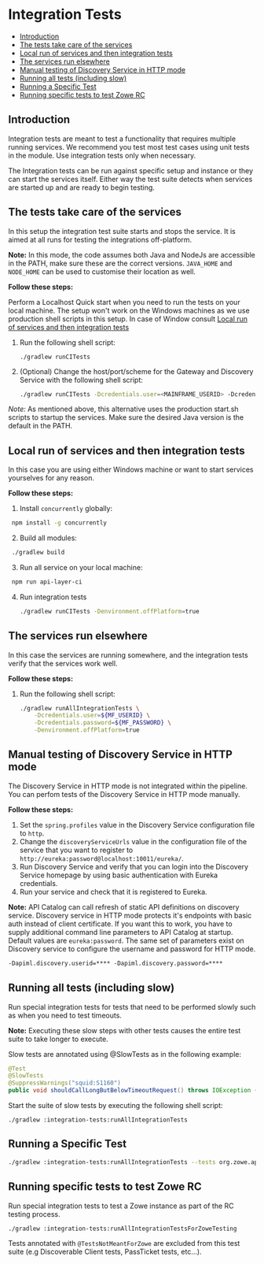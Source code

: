 <!-- omit in toc -->
# Integration Tests

- [Introduction](#introduction)
- [The tests take care of the services](#the-tests-take-care-of-the-services)
- [Local run of services and then integration tests](#local-run-of-services-and-then-integration-tests)
- [The services run elsewhere](#the-services-run-elsewhere)
- [Manual testing of Discovery Service in HTTP mode](#manual-testing-of-discovery-service-in-http-mode)
- [Running all tests (including slow)](#running-all-tests-including-slow)
- [Running a Specific Test](#running-a-specific-test)
- [Running specific tests to test Zowe RC](#running-specific-tests-to-test-zowe-rc)

## Introduction

Integration tests are meant to test a functionality that requires multiple running services. We recommend you test most test cases using unit tests in the module. Use integration tests only when necessary.

The Integration tests can be run against specific setup and instance or they can start the services itself. Either way the test suite detects when services are started up and are ready to begin testing.

## The tests take care of the services

In this setup the integration test suite starts and stops the service. It is aimed at all runs for testing the integrations off-platform.

**Note:** In this mode, the code assumes both Java and NodeJs are accessible in the PATH, make sure these are the correct versions.
`JAVA_HOME` and `NODE_HOME` can be used to customise their location as well.

**Follow these steps:**

Perform a Localhost Quick start when you need to run the tests on your local machine. The setup won't work on the Windows machines as we use production shell scripts in this setup. In case of Window consult [Local run of services and then integration tests](#local-run-of-services-and-then-integration-tests)

1. Run the following shell script:

    ```shell
    ./gradlew runCITests
    ```

2. (Optional) Change the host/port/scheme for the Gateway and Discovery Service with the following shell script:

    ```sh
    ./gradlew runCITests -Dcredentials.user=<MAINFRAME_USERID> -Dcredentials.password=<PASSWORD> -Ddiscovery.host=<DS_HOST> -Ddiscovery.port=<DS_PORT>  -Dgateway.host=<GW_HOST> -Dgateway.port=<GW_PORT> -Dgateway.scheme=https
    ```

*Note:* As mentioned above, this alternative uses the production start.sh scripts to startup the services. Make sure the desired Java version is the default in the PATH.

## Local run of services and then integration tests

In this case you are using either Windows machine or want to start services yourselves for any reason.

**Follow these steps:**

1. Install `concurrently` globally:

  ```sh
   npm install -g concurrently
   ```

2. Build all modules:

  ```sh
   ./gradlew build
   ```

3. Run all service on your local machine:

  ```sh
   npm run api-layer-ci
   ```

4. Run integration tests

   ```sh
   ./gradlew runCITests -Denvironment.offPlatform=true
   ```

## The services run elsewhere

In this case the services are running somewhere, and the integration tests verify that the services work well.

**Follow these steps:**

1. Run the following shell script:

    ```sh
   ./gradlew runAllIntegrationTests \
        -Dcredentials.user=${MF_USERID} \
        -Dcredentials.password=${MF_PASSWORD} \
        -Denvironment.offPlatform=true
    ```

## Manual testing of Discovery Service in HTTP mode

The Discovery Service in HTTP mode is not integrated within the pipeline. You can perfom tests of the Discovery Service in HTTP mode manually.

**Follow these steps:**

1. Set the `spring.profiles` value in the Discovery Service configuration file to `http`.
2. Change the `discoveryServiceUrls` value in the configuration file of the service that you want to register to `http://eureka:password@localhost:10011/eureka/`.
3. Run Discovery Service and verify that you can login into the Discovery Service homepage by using basic authentication with Eureka credentials.
4. Run your service and check that it is registered to Eureka.

**Note:** API Catalog can call refresh of static API definitions on discovery service. Discovery service in HTTP mode protects it's endpoints with basic auth instead of client certificate. If you want this to work, you have to supply additional command line parameters to API Catalog at startup. Default values are `eureka:password`. The same set of parameters exist on Discovery service to configure the username and password for HTTP mode.

```txt
-Dapiml.discovery.userid=**** -Dapiml.discovery.password=****
```

## Running all tests (including slow)

Run special integration tests for tests that need to be performed slowly such as when you need to test timeouts.

**Note:** Executing these slow steps with other tests causes
the entire test suite to take longer to execute.

Slow tests are annotated using @SlowTests as in the following example:

```java
@Test
@SlowTests
@SuppressWarnings("squid:S1160")
public void shouldCallLongButBelowTimeoutRequest() throws IOException {
```

Start the suite of slow tests by executing the following shell script:

```shell
./gradlew :integration-tests:runAllIntegrationTests
```

## Running a Specific Test

```sh
./gradlew :integration-tests:runAllIntegrationTests --tests org.zowe.apiml.gatewayservice.PassTicketTest
```

## Running specific tests to test Zowe RC

Run special integration tests to test a Zowe instance as part of the RC testing process.

```shell
./gradlew :integration-tests:runAllIntegrationTestsForZoweTesting
```

Tests annotated with `@TestsNotMeantForZowe` are excluded from this test suite (e.g Discoverable Client tests, PassTicket tests, etc...).
